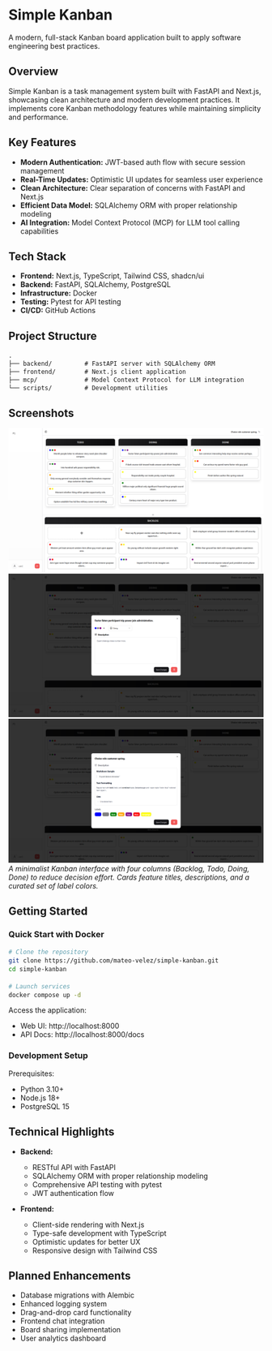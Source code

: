 # Simple Kanban

A modern, full-stack Kanban board application built to apply software engineering best practices.

## Overview

Simple Kanban is a task management system built with FastAPI and Next.js, showcasing clean architecture and modern development practices. It implements core Kanban methodology features while maintaining simplicity and performance.

## Key Features

- **Modern Authentication:** JWT-based auth flow with secure session management
- **Real-Time Updates:** Optimistic UI updates for seamless user experience
- **Clean Architecture:** Clear separation of concerns with FastAPI and Next.js
- **Efficient Data Model:** SQLAlchemy ORM with proper relationship modeling
- **AI Integration:** Model Context Protocol (MCP) for LLM tool calling capabilities

## Tech Stack

- **Frontend:** Next.js, TypeScript, Tailwind CSS, shadcn/ui
- **Backend:** FastAPI, SQLAlchemy, PostgreSQL
- **Infrastructure:** Docker
- **Testing:** Pytest for API testing
- **CI/CD:** GitHub Actions

## Project Structure

```
.
├── backend/         # FastAPI server with SQLAlchemy ORM
├── frontend/        # Next.js client application
├── mcp/             # Model Context Protocol for LLM integration
└── scripts/         # Development utilities
```

## Screenshots

![Kanban Board View](./docs/assets/board.png)
![Kanban Card View](./docs/assets/card.png)
![Kanban Board Details View](./docs/assets/board_dialog.png)
_A minimalist Kanban interface with four columns (Backlog, Todo, Doing, Done) to reduce decision effort. Cards feature titles, descriptions, and a curated set of label colors._

## Getting Started

### Quick Start with Docker

```bash
# Clone the repository
git clone https://github.com/mateo-velez/simple-kanban.git
cd simple-kanban

# Launch services
docker compose up -d
```

Access the application:

- Web UI: http://localhost:8000
- API Docs: http://localhost:8000/docs

### Development Setup

Prerequisites:

- Python 3.10+
- Node.js 18+
- PostgreSQL 15

## Technical Highlights

- **Backend:**

  - RESTful API with FastAPI
  - SQLAlchemy ORM with proper relationship modeling
  - Comprehensive API testing with pytest
  - JWT authentication flow

- **Frontend:**
  - Client-side rendering with Next.js
  - Type-safe development with TypeScript
  - Optimistic updates for better UX
  - Responsive design with Tailwind CSS

## Planned Enhancements

- Database migrations with Alembic
- Enhanced logging system
- Drag-and-drop card functionality
- Frontend chat integration
- Board sharing implementation
- User analytics dashboard
